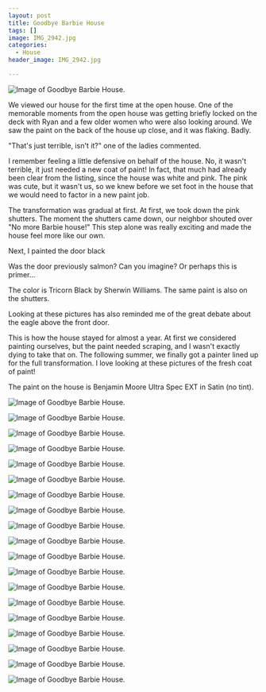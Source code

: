 ```yaml
---
layout: post
title: Goodbye Barbie House
tags: []
image: IMG_2942.jpg
categories:
  - House
header_image: IMG_2942.jpg

---
```


![Image of Goodbye Barbie House.](/upload/IMG_2942.jpg)

We viewed our house for the first time at the open house. One of the memorable moments from the open house was getting briefly locked on the deck with Ryan and a few older women who were also looking around. We saw the paint on the back of the house up close, and it was flaking. Badly.  
  
"That's just terrible, isn't it?" one of the ladies commented.  
  
I remember feeling a little defensive on behalf of the house. No, it wasn't terrible, it just needed a new coat of paint! In fact, that much had already been clear from the listing, since the house was white and pink. The pink was cute, but it wasn't us, so we knew before we set foot in the house that we would need to factor in a new paint job.  
  

  

  
The transformation was gradual at first. At first, we took down the pink shutters. The moment the shutters came down, our neighbor shouted over "No more Barbie house!" This step alone was really exciting and made the house feel more like our own.  
  

  

  

  
Next, I painted the door black  
  

  
  

Was the door previously salmon? Can you imagine? Or perhaps this is primer...

  

  

  

  
The color is Tricorn Black by Sherwin Williams. The same paint is also on the shutters.  
  

Looking at these pictures has also reminded me of the great debate about the eagle above the front door.

  
This is how the house stayed for almost a year. At first we considered painting ourselves, but the paint needed scraping, and I wasn't exactly dying to take that on. The following summer, we finally got a painter lined up for the full transformation. I love looking at these pictures of the fresh coat of paint!  
  
The paint on the house is Benjamin Moore Ultra Spec EXT in Satin (no tint).


![Image of Goodbye Barbie House.](/upload/2014-03-17%2B16.28.55.jpg)

![Image of Goodbye Barbie House.](/upload/2014-07-22%2B16.13.08.jpg)

![Image of Goodbye Barbie House.](/upload/2014-11-23%2B14.42.24%2BHDR.jpg)

![Image of Goodbye Barbie House.](/upload/2014-11-23%2B15.14.50%2BHDR.jpg)

![Image of Goodbye Barbie House.](/upload/2014-11-23%2B15.23.07%2BHDR.jpg)

![Image of Goodbye Barbie House.](/upload/2014-11-24%2B15.17.49%2BHDR.jpg)

![Image of Goodbye Barbie House.](/upload/2014-11-24%2B09.36.14%2BHDR.jpg)

![Image of Goodbye Barbie House.](/upload/IMG_0246.jpg)

![Image of Goodbye Barbie House.](/upload/IMG_1116.jpg)

![Image of Goodbye Barbie House.](/upload/IMG_20161230_172604.jpg)

![Image of Goodbye Barbie House.](/upload/2014-11-24%2B16.21.13%2BHDR.jpg)

![Image of Goodbye Barbie House.](/upload/IMG_2880.jpg)

![Image of Goodbye Barbie House.](/upload/IMG_2881.jpg)

![Image of Goodbye Barbie House.](/upload/IMG_2884.jpg)

![Image of Goodbye Barbie House.](/upload/IMG_2905.jpg)

![Image of Goodbye Barbie House.](/upload/IMG_2924.jpg)

![Image of Goodbye Barbie House.](/upload/IMG_2925.jpg)

![Image of Goodbye Barbie House.](/upload/IMG_2929.jpg)

![Image of Goodbye Barbie House.](/upload/IMG_2943.jpg)